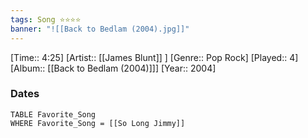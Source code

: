 ```yaml
---
tags: Song ⭐⭐⭐⭐ 
banner: "![[Back to Bedlam (2004).jpg]]"
---
```

[Time:: 4:25]
[Artist:: [[James Blunt]] ]
[Genre:: Pop Rock]
[Played:: 4]
[Album:: [[Back to Bedlam (2004)]]]
[Year:: 2004]
### Dates
````dataview
TABLE Favorite_Song
WHERE Favorite_Song = [[So Long Jimmy]]
````